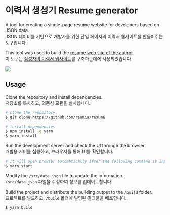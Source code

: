 # 이력서 생성기 Resume generator

A tool for creating a single-page resume website for developers based on JSON data.  
JSON 데이터를 기반으로 개발자를 위한 단일 페이지의 이력서 웹사이트를 만들어주는 도구입니다.

This tool was used to build the [resume web site of the author](https://resume.zzoman.com).  
이 도구는 [작성자의 이력서 웹사이트](https://resume.zzoman.com)를 구축하는데에 사용되었습니다.

![](https://reumia.github.io/resume/example.png)

## Usage

Clone the repository and install dependencies.  
저장소를 복사하고, 의존성 모듈을 설치합니다.

```bash
# clone the repository.
$ git clone https://github.com/reumia/resume

# install dependencies
$ npm install -g yarn
$ yarn install
```

Run the development server and check the UI through the browser.  
개발용 서버를 실행하고, 브라우저를 통해 UI를 확인합니다.

```bash
# It will open browser automatically after the following command is input.
$ yarn start 
```

Modify the `/src/data.json` file to update the information.  
`/src/data.json` 파일을 수정하여 정보를 업데이트합니다.

Build the project and distribute the building output to the `/build` folder.  
프로젝트를 빌드하고, `/build` 폴더에 빌딩된 결과물을 배포합니다. 

```bash
$ yarn build
```
